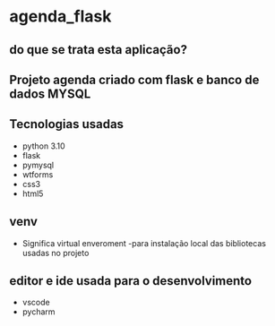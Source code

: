 # agenda_flask

## do que se trata esta aplicação?

## Projeto agenda criado com flask e banco de dados MYSQL

## Tecnologias usadas

- python 3.10
- flask
- pymysql
- wtforms
- css3
- html5

## venv
- Significa virtual enveroment
-para instalação local das bibliotecas usadas no projeto


## editor e ide usada para o desenvolvimento

- vscode
- pycharm
